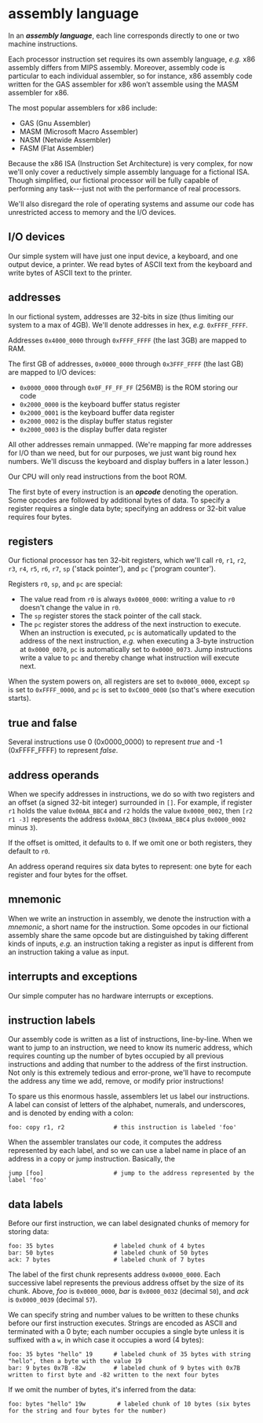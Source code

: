 # assembly language

In an ***assembly language***, each line corresponds directly to one or two machine instructions.

Each processor instruction set requires its own assembly language, *e.g.* x86 assembly differs from MIPS assembly. Moreover, assembly code is particular to each individual assembler, so for instance, x86 assembly code written for the GAS assembler for x86 won’t assemble using the MASM assembler for x86.

The most popular assemblers for x86 include:

 - GAS (Gnu Assembler)
 - MASM (Microsoft Macro Assembler)
 - NASM (Netwide Assembler)
 - FASM (Flat Assembler)

Because the x86 ISA (Instruction Set Architecture) is very complex, for now we'll only cover a reductively simple assembly language for a fictional ISA. Though simplified, our fictional processor will be fully capable of performing any task---just not with the performance of real processors.

We'll also disregard the role of operating systems and assume our code has unrestricted access to memory and the I/O devices.

## I/O devices

Our simple system will have just one input device, a keyboard, and one output device, a printer. We read bytes of ASCII text from the keyboard and write bytes of ASCII text to the printer.

## addresses

In our fictional system, addresses are 32-bits in size (thus limiting our system to a max of 4GB). We'll denote addresses in hex, *e.g.* `0xFFFF_FFFF`.

Addresses `0x4000_0000` through `0xFFFF_FFFF` (the last 3GB) are mapped to RAM.

The first GB of addresses, `0x0000_0000` through `0x3FFF_FFFF` (the last GB) are mapped to I/O devices:

 - `0x0000_0000` through `0x0F_FF_FF_FF` (256MB) is the ROM storing our code
 - `0x2000_0000` is the keyboard buffer status register
 - `0x2000_0001` is the keyboard buffer data register
 - `0x2000_0002` is the display buffer status register
 - `0x2000_0003` is the display buffer data register

All other addresses remain unmapped. (We're mapping far more addresses for I/O than we need, but for our purposes, we just want big round hex numbers. We'll discuss the keyboard and display buffers in a later lesson.)

Our CPU will only read instructions from the boot ROM.

The first byte of every instruction is an ***opcode*** denoting the operation. Some opcodes are followed by additional bytes of data. To specify a register requires a single data byte; specifying an address or 32-bit value requires four bytes.

## registers

Our fictional processor has ten 32-bit registers, which we'll call `r0`, `r1`, `r2`, `r3`, `r4`, `r5`, `r6`, `r7`, `sp` ('stack pointer'), and `pc` ('program counter').

Registers `r0`, `sp`, and `pc` are special:

 - The value read from `r0` is always `0x0000_0000`: writing a value to `r0` doesn't change the value in `r0`.
 - The `sp` register stores the stack pointer of the call stack.
 - The `pc` register stores the address of the next instruction to execute. When an instruction is executed, `pc` is automatically updated to the address of the next instruction, *e.g.* when executing a 3-byte instruction at `0x0000_0070`, `pc` is automatically set to `0x0000_0073`. Jump instructions write a value to `pc` and thereby change what instruction will execute next.

When the system powers on, all registers are set to `0x0000_0000`, except `sp` is set to `0xFFFF_0000`, and `pc` is set to `0xC000_0000` (so that's where execution starts).

## true and false

Several instructions use 0 (0x0000_0000) to represent *true* and -1 (0xFFFF_FFFF) to represent *false*.

## address operands

When we specify addresses in instructions, we do so with two registers and an offset (a signed 32-bit integer) surrounded in `[]`. For example, if register `r1` holds the value `0x00AA_BBC4` and `r2` holds the value `0x0000_0002`, then `[r2 r1 -3]` represents the address `0x00AA_BBC3` (`0x00AA_BBC4` plus `0x0000_0002` minus `3`).

If the offset is omitted, it defaults to `0`. If we omit one or both registers, they default to `r0`.

An address operand requires six data bytes to represent: one byte for each register and four bytes for the offset.

## mnemonic

When we write an instruction in assembly, we denote the instruction with a *mnemonic*, a short name for the instruction. Some opcodes in our fictional assembly share the same opcode but are distinguished by taking different kinds of inputs, *e.g.* an instruction taking a register as input is different from an instruction taking a value as input.

## interrupts and exceptions

Our simple computer has no hardware interrupts or exceptions.

## instruction labels

Our assembly code is written as a list of instructions, line-by-line. When we want to jump to an instruction, we need to know its numeric address, which requires counting up the number of bytes occupied by all previous instructions and adding that number to the address of the first instruction. Not only is this extremely tedious and error-prone, we'll have to recompute the address any time we add, remove, or modify prior instructions!

To spare us this enormous hassle, assemblers let us label our instructions. A label can consist of letters of the alphabet, numerals, and underscores, and is denoted by ending with a colon:

```
foo: copy r1, r2              # this instruction is labeled 'foo'
```

When the assembler translates our code, it computes the address represented by each label, and so we can use a label name in place of an address in a copy or jump instruction. Basically, the 

```
jump [foo]                    # jump to the address represented by the label 'foo'
```

## data labels

Before our first instruction, we can label designated chunks of memory for storing data:

```
foo: 35 bytes                 # labeled chunk of 4 bytes
bar: 50 bytes                 # labeled chunk of 50 bytes
ack: 7 bytes                  # labeled chunk of 7 bytes
```

The label of the first chunk represents address `0x0000_0000`. Each successive label represents the previous address offset by the size of its chunk. Above, *foo* is `0x0000_0000`, *bar* is `0x0000_0032` (decimal `50`), and *ack* is `0x0000_0039` (decimal `57`).

We can specify string and number values to be written to these chunks before our first instruction executes. Strings are encoded as ASCII and terminated with a 0 byte; each number occupies a single byte unless it is suffixed with a `w`, in which case it occupies a word (4 bytes):

```
foo: 35 bytes "hello" 19      # labeled chunk of 35 bytes with string "hello", then a byte with the value 19
bar: 9 bytes 0x7B -82w        # labeled chunk of 9 bytes with 0x7B written to first byte and -82 written to the next four bytes
```

If we omit the number of bytes, it's inferred from the data:

```
foo: bytes "hello" 19w         # labeled chunk of 10 bytes (six bytes for the string and four bytes for the number)
```
